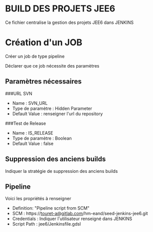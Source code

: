 BUILD DES PROJETS JEE6
======================

Ce fichier centralise la gestion des projets JEE6 dans JENKINS


Création d'un JOB
=================

Créer un job de type pipeline

Déclarer que ce job nécessite des paramètres

Paramètres nécessaires
----------------------
###URL SVN
* Name : SVN_URL
* Type de paramètre : Hidden Parameter
* Default Value : renseigner l'url du repository

###Test de Release
* Name : IS_RELEASE
* Type de paramètre : Boolean
* Default Value : false


Suppression des anciens builds
------------------------------
Indiquer la stratégie de suppression des anciens builds


Pipeline
--------
Voici les propriétés à renseigner

* Definition: "Pipeline script from SCM"
* SCM : https://touret-a@gitlab.com/hm-eand/seed-jenkins-jee6.git
* Credentials : Indiquer l'utilisateur renseigné dans JENKINS
* Script Path : jee6/Jenkinsfile.gdsl
 
 

